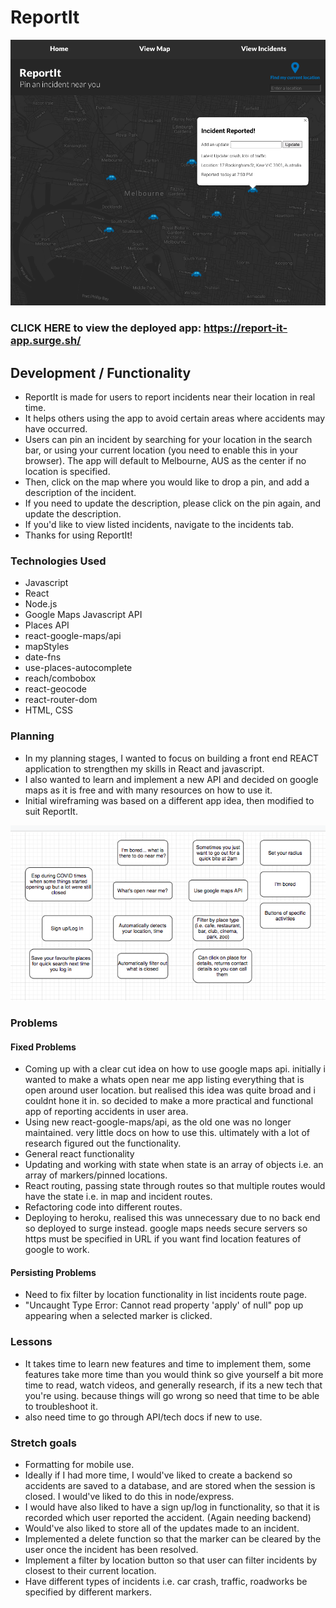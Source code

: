 # ReportIt

![report it](/app-img.png)

### CLICK HERE to view the deployed app: https://report-it-app.surge.sh/

## Development / Functionality 

- ReportIt is made for users to report incidents near their location in real time.
- It helps others using the app to avoid certain areas where accidents may have occurred.
- Users can pin an incident by searching for your location in the search bar, or using your current location (you need to enable this in your browser). The app will default to Melbourne, AUS as the center if no location is specified. 
- Then, click on the map where you would like to drop a pin, and add a description of the incident.
- If you need to update the description, please click on the pin again, and update the description.
- If you'd like to view listed incidents, navigate to the incidents tab. 
- Thanks for using ReportIt!

### Technologies Used 

- Javascript
- React 
- Node.js 
- Google Maps Javascript API 
- Places API 
- react-google-maps/api
- mapStyles
- date-fns
- use-places-autocomplete
- reach/combobox
- react-geocode
- react-router-dom
- HTML, CSS 

### Planning 

- In my planning stages, I wanted to focus on building a front end REACT application to strengthen my skills in React and javascript. 
- I also wanted to learn and implement a new API and decided on google maps as it is free and with many resources on how to use it. 
- Initial wireframing was based on a different app idea, then modified to suit ReportIt.

![whats open](/whats_open.png)

### Problems 

#### Fixed Problems 

- Coming up with a clear cut idea on how to use google maps api. initially i wanted to make a whats open near me app listing everything that is open around user location. but realised this idea was quite broad and i couldnt hone it in. so decided to make a more practical and functional app of reporting accidents in user area. 
- Using new react-google-maps/api, as the old one was no longer maintained. very little docs on how to use this. ultimately with a lot of research figured out the functionality. 
- General react functionality
- Updating and working with state when state is an array of objects i.e. an array of markers/pinned locations.
- React routing, passing state through routes so that multiple routes would have the state i.e. in map and incident routes. 
- Refactoring code into different routes.
- Deploying to heroku, realised this was unnecessary due to no back end so deployed to surge instead. google maps needs secure servers so https must be specified in URL if you want find location features of google to work. 

#### Persisting Problems 

- Need to fix filter by location functionality in list incidents route page. 
- "Uncaught Type Error: Cannot read property 'apply' of null" pop up appearing when a selected marker is clicked. 

### Lessons 

- It takes time to learn new features and time to implement them, some features take more time than you would think so give yourself a bit more time to read, watch videos, and generally research, if its a new tech that you're using. because things will go wrong so need that time to be able to troubleshoot it.
- also need time to go through API/tech docs if new to use.

### Stretch goals 

- Formatting for mobile use.
- Ideally if I had more time, I would've liked to create a backend so accidents are saved to a database, and are stored when the session is closed. I would've liked to do this in node/express. 
- I would have also liked to have a sign up/log in functionality, so that it is recorded which user reported the accident. (Again needing backend)
- Would've also liked to store all of the updates made to an incident. 
- Implemented a delete function so that the marker can be cleared by the user once the incident has been resolved. 
- Implement a filter by location button so that user can filter incidents by closest to their current location. 
- Have different types of incidents i.e. car crash, traffic, roadworks be specified by different markers. 